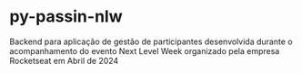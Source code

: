 # py-passin-nlw
Backend para aplicação de gestão de participantes desenvolvida durante o acompanhamento do evento Next Level Week organizado pela empresa Rocketseat em Abril de 2024
